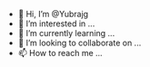 - 👋 Hi, I’m @Yubrajg
- 👀 I’m interested in ...
- 🌱 I’m currently learning ...
- 💞️ I’m looking to collaborate on ...
- 📫 How to reach me ...

<!---
Yubrajg/Yubrajg is a ✨ special ✨ repository because its `README.md` (this file) appears on your GitHub profile.
You can click the Preview link to take a look at your changes.
--->

